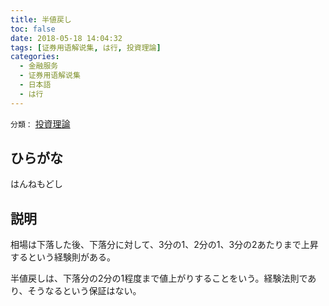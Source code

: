 ```yaml
---
title: 半値戻し
toc: false
date: 2018-05-18 14:04:32
tags: [证券用语解说集, は行, 投資理論]
categories:
  - 金融服务
  - 证券用语解说集
  - 日本語
  - は行
---
```


`分類：` [投資理論](/tags/投資理論/)

## ひらがな

はんねもどし

## 説明

相場は下落した後、下落分に対して、3分の1、2分の1、3分の2あたりまで上昇するという経験則がある。

半値戻しは、下落分の2分の1程度まで値上がりすることをいう。経験法則であり、そうなるという保証はない。

